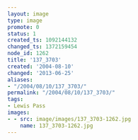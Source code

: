```yaml
---
layout: image
type: image
promote: 0
status: 1
created_ts: 1092144132
changed_ts: 1372159454
node_id: 1262
title: '137_3703'
created: '2004-08-10'
changed: '2013-06-25'
aliases:
- "/2004/08/10/137_3703/"
permalink: "/2004/08/10/137_3703/"
tags:
- Lewis Pass
images:
- - src: image/images/137_3703-1262.jpg
    name: 137_3703-1262.jpg
---
```


